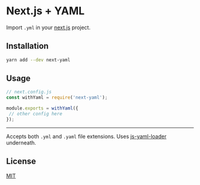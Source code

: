 # Next.js + YAML
Import `.yml` in your [next.js] project. 

## Installation

```sh
yarn add --dev next-yaml
```

## Usage

```js
// next.config.js
const withYaml = require('next-yaml');

module.exports = withYaml({
 // other config here
});
```

---

Accepts both `.yml` and `.yaml` file extensions. Uses [js-yaml-loader] underneath.

## License
[MIT](./LICENSE)


<!-- links -->
[next.js]: https://nextjs.org/
[js-yaml-loader]: https://github.com/wwilsman/js-yaml-loader
